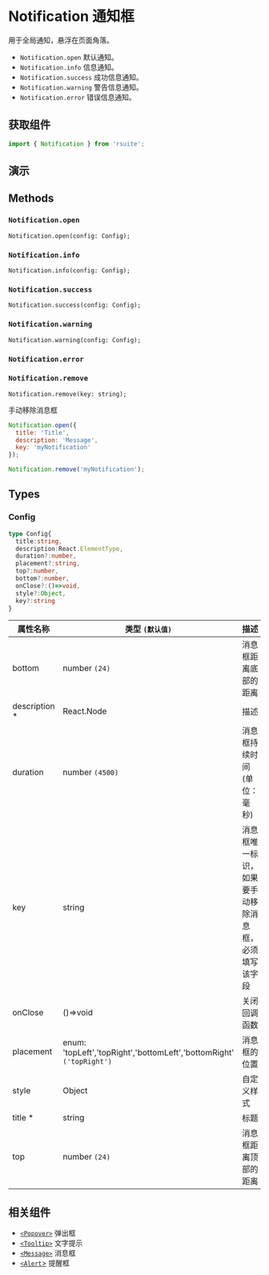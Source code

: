 # Notification 通知框

用于全局通知，悬浮在页面角落。

* `Notification.open` 默认通知。
* `Notification.info` 信息通知。
* `Notification.success` 成功信息通知。
* `Notification.warning` 警告信息通知。
* `Notification.error` 错误信息通知。

## 获取组件

```js
import { Notification } from 'rsuite';
```

## 演示

<!--{demo}-->

## Methods

### `Notification.open`

```
Notification.open(config: Config);
```

### `Notification.info`

```
Notification.info(config: Config);
```

### `Notification.success`

```
Notification.success(config: Config);
```

### `Notification.warning`

```
Notification.warning(config: Config);
```

### `Notification.error`

### `Notification.remove`

```
Notification.remove(key: string);
```

手动移除消息框

```js
Notification.open({
  title: 'Title',
  description: 'Message',
  key: 'myNotification'
});

Notification.remove('myNotification');
```

## Types

### Config

```typescript
type Config{
  title:string,
  description:React.ElementType,
  duration?:number,
  placement?:string,
  top?:number,
  bottom?:number,
  onClose?:()=>void,
  style?:Object,
  key?:string
}
```

| 属性名称       | 类型 `(默认值)`                                                      | 描述                                                 |
| -------------- | -------------------------------------------------------------------- | ---------------------------------------------------- |
| bottom         | number `(24)`                                                        | 消息框距离底部的距离                                 |
| description \* | React.Node                                                           | 描述                                                 |
| duration       | number `(4500)`                                                      | 消息框持续时间 (单位：毫秒)                          |
| key            | string                                                               | 消息框唯一标识，如果要手动移除消息框，必须填写该字段 |
| onClose        | ()=>void                                                             | 关闭回调函数                                         |
| placement      | enum: 'topLeft','topRight','bottomLeft','bottomRight' `('topRight')` | 消息框的位置                                         |
| style          | Object                                                               | 自定义样式                                           |
| title \*       | string                                                               | 标题                                                 |
| top            | number `(24)`                                                        | 消息框距离顶部的距离                                 |

## 相关组件

* [`<Popover>`](./popover) 弹出框
* [`<Tooltip>`](./tooltip) 文字提示
* [`<Message>`](./message) 消息框
* [`<Alert`>](./alert) 提醒框
